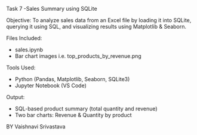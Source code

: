 Task 7 -Sales Summary using SQLite

Objective:
To analyze sales data from an Excel file by loading it into SQLite, querying it using SQL, and visualizing results using Matplotlib & Seaborn.

Files Included:
- sales.ipynb
- Bar chart images i.e. top_products_by_revenue.png

Tools Used:
- Python (Pandas, Matplotlib, Seaborn, SQLite3)
- Jupyter Notebook (VS Code)

Output:
- SQL-based product summary (total quantity and revenue)
- Two bar charts: Revenue & Quantity by product

BY
Vaishnavi Srivastava
